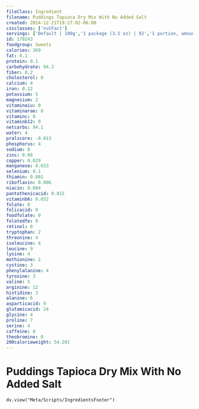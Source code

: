 ```yaml
---
fileClass: Ingredient
filename: Puddings Tapioca Dry Mix With No Added Salt
created: 2024-12-21T19:27:02-06:00
cssclasses: ['nutFact']
servings: ['Default | 100g','1 package (3.5 oz) | 92','1 portion, amount to make 1/2 cup | 23']
id: 170243
foodgroup: Sweets
calories: 369
fat: 0.1
protein: 0.1
carbohydrate: 94.3
fiber: 0.2
cholesterol: 0
calcium: 4
iron: 0.12
potassium: 5
magnesium: 2
vitaminaiu: 0
vitaminarae: 0
vitaminc: 0
vitaminb12: 0
netcarbs: 94.1
water: 4
pralscore: -0.013
phosphorus: 4
sodium: 8
zinc: 0.08
copper: 0.029
manganese: 0.033
selenium: 0.1
thiamin: 0.001
riboflavin: 0.006
niacin: 0.004
pantothenicacid: 0.015
vitaminb6: 0.032
folate: 0
folicacid: 0
foodfolate: 0
folatedfe: 0
retinol: 0
tryptophan: 2
threonine: 4
isoleucine: 4
leucine: 9
lysine: 4
methionine: 2
cystine: 3
phenylalanine: 4
tyrosine: 3
valine: 5
arginine: 12
histidine: 3
alanine: 6
asparticacid: 9
glutamicacid: 24
glycine: 4
proline: 7
serine: 4
caffeine: 0
theobromine: 0
200calorieweight: 54.201
---
```


# Puddings Tapioca Dry Mix With No Added Salt

```dataviewjs
dv.view("Meta/Scripts/IngredientsFooter")
```